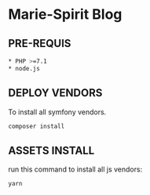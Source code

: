 Marie-Spirit Blog
======================================================


## PRE-REQUIS
```bash
* PHP >=7.1
* node.js
```

## DEPLOY VENDORS

To install all symfony vendors.
```bash
composer install
```

## ASSETS INSTALL

run this command to install all js vendors:
```bash
yarn
```

